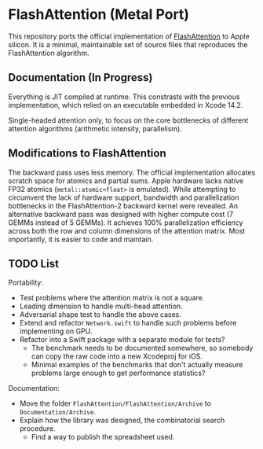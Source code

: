 # FlashAttention (Metal Port)

This repository ports the official implementation of [FlashAttention](https://github.com/Dao-AILab/flash-attention) to Apple silicon. It is a minimal, maintainable set of source files that reproduces the FlashAttention algorithm.

## Documentation (In Progress)

Everything is JIT compiled at runtime. This constrasts with the previous implementation, which relied on an executable embedded in Xcode 14.2.

Single-headed attention only, to focus on the core bottlenecks of different attention algorithms (arithmetic intensity, parallelism).

## Modifications to FlashAttention

The backward pass uses less memory. The official implementation allocates scratch space for atomics and partial sums. Apple hardware lacks native FP32 atomics (`metal::atomic<float>` is emulated). While attempting to circumvent the lack of hardware support, bandwidth and parallelization bottlenecks in the FlashAttention-2 backward kernel were revealed. An alternative backward pass was designed with higher compute cost (7 GEMMs instead of 5 GEMMs). It achieves 100% parallelization efficiency across both the row and column dimensions of the attention matrix. Most importantly, it is easier to code and maintain.

## TODO List

Portability:
- Test problems where the attention matrix is not a square.
- Leading dimension to handle multi-head attention.
- Adversarial shape test to handle the above cases.
- Extend and refactor `Network.swift` to handle such problems before implementing on GPU.
- Refactor into a Swift package with a separate module for tests?
  - The benchmark needs to be documented somewhere, so somebody can copy the raw code into a new Xcodeproj for iOS.
  - Minimal examples of the benchmarks that don't actually measure problems large enough to get performance statistics?

Documentation:
- Move the folder `FlashAttention/FlashAttention/Archive` to `Documentation/Archive`.
- Explain how the library was designed, the combinatorial search procedure.
  - Find a way to publish the spreadsheet used.
